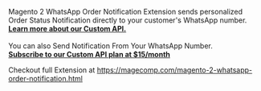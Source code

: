 <p>Magento 2 WhatsApp Order Notification Extension sends personalized Order Status Notification directly to your customer's WhatsApp number.<br /><strong><a href="https://customwhatsapp.magecomp.com/">Learn more about our Custom API.<br /><br /></a></strong>You can also Send Notification From Your WhatsApp Number.<strong><br /><strong><a href="https://magecomp.xyz/wprecurring">Subscribe to our Custom API plan at $15/month</a></strong><br /></strong></p>


Checkout full Extension at https://magecomp.com/magento-2-whatsapp-order-notification.html
